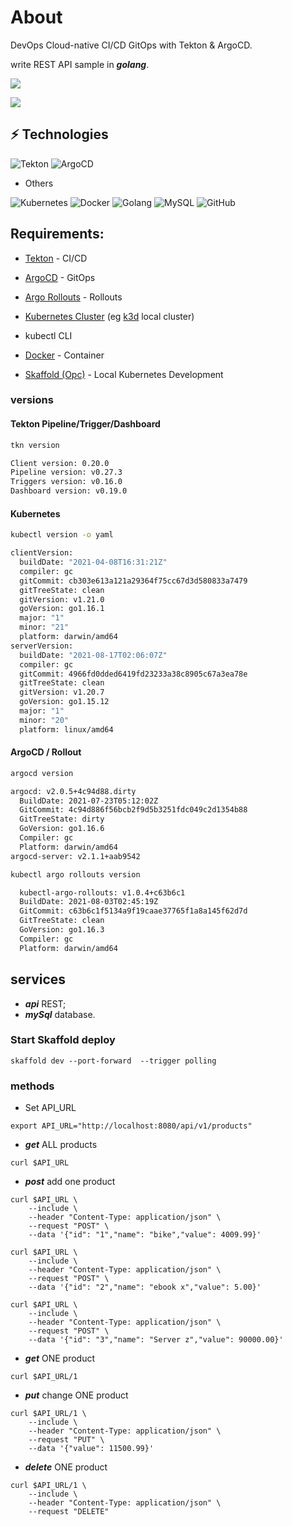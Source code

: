 # About
DevOps Cloud-native CI/CD GitOps with Tekton & ArgoCD.

write REST API sample in ***golang***.

![](https://img.shields.io/github/last-commit/rogeriorocha/api-product-go)

![](https://img.shields.io/github/commit-activity/m/rogeriorocha/api-product-go)

## ⚡ Technologies
![Tekton](https://img.shields.io/badge/-Tekton-FD495C?style=flat-square&logo=tekton&logoColor=white)
![ArgoCD](https://img.shields.io/badge/-Argo%20CD-red?style=flat-square&logo=argocd&logoColor=white)

* Others

![Kubernetes](https://img.shields.io/badge/-Kubernetes-blue?style=flat-square&logo=kubernetes&logoColor=white)
![Docker](https://img.shields.io/badge/-Docker-white?style=flat-square&logo=docker&logoColor=blue)
![Golang](https://img.shields.io/badge/-GO-white?style=flat-square&logo=go&logoColor=311C87)
![MySQL](https://img.shields.io/badge/-MySQL-black?style=flat-square&logo=mysql)
![GitHub](https://img.shields.io/badge/-GitHub-181717?style=flat-square&logo=github)


## Requirements:
- [Tekton](https://tekton.dev/) - CI/CD
- [ArgoCD](https://argoproj.github.io/argo-cd/) - GitOps 
- [Argo Rollouts](https://argoproj.github.io/argo-rollouts/) - Rollouts
- [Kubernetes Cluster](https://kubernetes.io/docs/concepts/overview/what-is-kubernetes/) (eg [k3d](https://k3d.io/) local cluster)
- kubectl CLI
- [Docker](https://www.docker.com/) - Container

- [Skaffold (Opc)](https://skaffold.dev/) - Local Kubernetes Development


### versions
#### Tekton Pipeline/Trigger/Dashboard
```sh
tkn version

Client version: 0.20.0
Pipeline version: v0.27.3
Triggers version: v0.16.0
Dashboard version: v0.19.0
```

#### Kubernetes
```sh
kubectl version -o yaml

clientVersion:
  buildDate: "2021-04-08T16:31:21Z"
  compiler: gc
  gitCommit: cb303e613a121a29364f75cc67d3d580833a7479
  gitTreeState: clean
  gitVersion: v1.21.0
  goVersion: go1.16.1
  major: "1"
  minor: "21"
  platform: darwin/amd64
serverVersion:
  buildDate: "2021-08-17T02:06:07Z"
  compiler: gc
  gitCommit: 4966fd0dded6419fd23233a38c8905c67a3ea78e
  gitTreeState: clean
  gitVersion: v1.20.7
  goVersion: go1.15.12
  major: "1"
  minor: "20"
  platform: linux/amd64
```  

#### ArgoCD / Rollout
```sh
argocd version

argocd: v2.0.5+4c94d88.dirty
  BuildDate: 2021-07-23T05:12:02Z
  GitCommit: 4c94d886f56bcb2f9d5b3251fdc049c2d1354b88
  GitTreeState: dirty
  GoVersion: go1.16.6
  Compiler: gc
  Platform: darwin/amd64
argocd-server: v2.1.1+aab9542
```

```sh
kubectl argo rollouts version

  kubectl-argo-rollouts: v1.0.4+c63b6c1
  BuildDate: 2021-08-03T02:45:19Z
  GitCommit: c63b6c1f5134a9f19caae37765f1a8a145f62d7d
  GitTreeState: clean
  GoVersion: go1.16.3
  Compiler: gc
  Platform: darwin/amd64
```  


## services
* ***api*** REST;
* ***mySql*** database.
 
### Start Skaffold deploy
```shell=
skaffold dev --port-forward  --trigger polling
```

### methods

* Set API_URL
```shell=
export API_URL="http://localhost:8080/api/v1/products"
```

* ***get*** ALL products
```shell=
curl $API_URL
```

* ***post*** add one product
```shell=
curl $API_URL \
    --include \
    --header "Content-Type: application/json" \
    --request "POST" \
    --data '{"id": "1","name": "bike","value": 4009.99}'

curl $API_URL \
    --include \
    --header "Content-Type: application/json" \
    --request "POST" \
    --data '{"id": "2","name": "ebook x","value": 5.00}'

curl $API_URL \
    --include \
    --header "Content-Type: application/json" \
    --request "POST" \
    --data '{"id": "3","name": "Server z","value": 90000.00}'
````
* ***get*** ONE product
```shell=
curl $API_URL/1

````
* ***put*** change ONE product
```shell=
curl $API_URL/1 \
    --include \
    --header "Content-Type: application/json" \
    --request "PUT" \
    --data '{"value": 11500.99}'    
````
* ***delete*** ONE product
```shell=
curl $API_URL/1 \
    --include \
    --header "Content-Type: application/json" \
    --request "DELETE"
    
```

